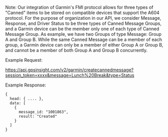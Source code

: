 Note: Our integration of Garmin's FMI protocol allows for three types of "Canned" items to be stored on compatible devices that support the A604 protocol. For the purpose of organization in our API, we consider Message, Response, and Driver Status to be three types of Canned Message Groups, and a Garmin device can be the member only one of each type of Canned Message Group. As example, we have two Groups of type Message: Group A and Group B. While the same Canned Message can be a member of each group, a Garmin device can only be a member of either Group A or Group B, and cannot be a member of both Group A and Group B concurrently.

Example Request:

https://api.gpsinsight.com/v2/garmin/createcannedmessage?session_token=xxxx&message=Lunch%20Break&type=Status

Example Response:

    {
      head: { .... },
      data: [
        {
          message_id: "1001863",
          result: "Created"
        }
      ]
    }

